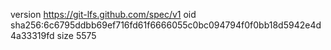 version https://git-lfs.github.com/spec/v1
oid sha256:6c6795ddbb69ef716fd61f6666055c0bc094794f0f0bb18d5942e4d4a33319fd
size 5575
